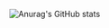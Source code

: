 ![Anurag's GitHub stats](https://github-readme-stats.vercel.app/api?username=Timoti11&show_icons=true&theme=dark)
